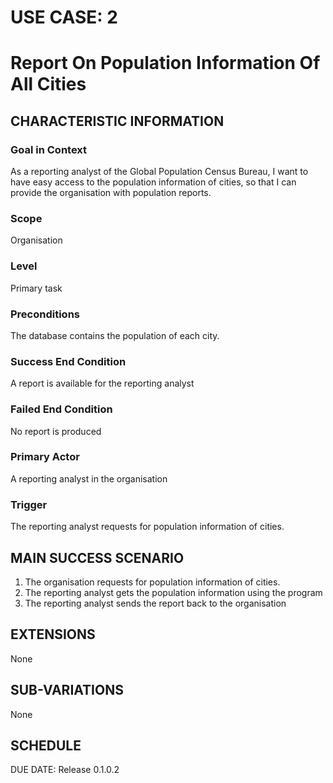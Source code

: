 # USE CASE: 2
# Report On Population Information Of All Cities

## CHARACTERISTIC INFORMATION
### Goal in Context
As a reporting analyst of the Global Population Census Bureau, I want to have easy access to the population information of cities, so that I can provide the organisation with population reports.
### Scope
Organisation
### Level
Primary task
### Preconditions
The database contains the population of each city.
### Success End Condition
A report is available for the reporting analyst
### Failed End Condition
No report is produced
### Primary Actor
A reporting analyst in the organisation
### Trigger
The reporting analyst requests for population information of cities.

## MAIN SUCCESS SCENARIO
1. The organisation requests for population information of cities.
2. The reporting analyst gets the population information using the program
3. The reporting analyst sends the report back to the organisation

## EXTENSIONS
None

## SUB-VARIATIONS
None

## SCHEDULE
DUE DATE: Release 0.1.0.2
